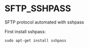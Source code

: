 # SFTP_SSHPASS
SFTP protocol automated with sshpass

First install sshpass:

`sudo apt-get install sshpass`

